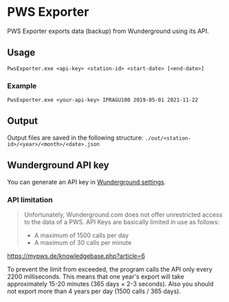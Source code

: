 # PWS Exporter

PWS Exporter exports data (backup) from Wunderground using its API. 

## Usage

    PwsExporter.exe <api-key> <station-id> <start-date> [<end-date>]

### Example

    PwsExporter.exe <your-api-key> IPRAGU100 2019-05-01 2021-11-22

## Output

Output files are saved in the following structure: `./out/<station-id>/<year>/<month>/<date>.json`

## Wunderground API key

You can generate an API key in [Wunderground settings](https://www.wunderground.com/member/api-keys).

### API limitation

> Unfortunately, Wunderground.com does not offer unrestricted access to the data of a PWS. API Keys are basically limited in use as follows:
> - A maximum of 1500 calls per day
> - A maximum of 30 calls per minute

https://mypws.de/knowledgebase.php?article=6

To prevent the limit from exceeded, the program calls the API only every 2200 milliseconds.
This means that one year's export will take approximately 15-20 minutes (365 days × 2-3 seconds).
Also you should not export more than 4 years per day (1500 calls / 365 days).
